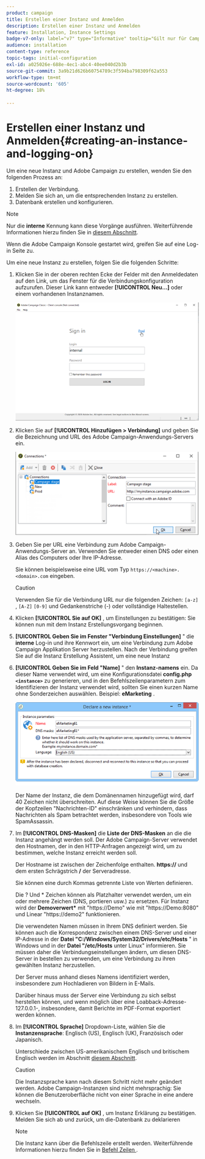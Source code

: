 ```yaml
---
product: campaign
title: Erstellen einer Instanz und Anmelden
description: Erstellen einer Instanz und Anmelden
feature: Installation, Instance Settings
badge-v7-only: label="v7" type="Informative" tooltip="Gilt nur für Campaign Classic v7"
audience: installation
content-type: reference
topic-tags: initial-configuration
exl-id: a025026e-688e-4ec1-abc4-40ee040d2b3b
source-git-commit: 3a9b21d626b60754789c3f594ba798309f62a553
workflow-type: tm+mt
source-wordcount: '605'
ht-degree: 18%

---
```


# Erstellen einer Instanz und Anmelden{#creating-an-instance-and-logging-on}



Um eine neue Instanz und Adobe Campaign zu erstellen, wenden Sie den folgenden Prozess an:

1. Erstellen der Verbindung.
1. Melden Sie sich an, um die entsprechenden Instanz zu erstellen.
1. Datenbank erstellen und konfigurieren.

>[!NOTE]
>
>Nur die **interne** Kennung kann diese Vorgänge ausführen. Weiterführende Informationen hierzu finden Sie in [diesem Abschnitt](../../installation/using/configuring-campaign-server.md#internal-identifier).

Wenn die Adobe Campaign Konsole gestartet wird, greifen Sie auf eine Log-in Seite zu.

Um eine neue Instanz zu erstellen, folgen Sie die folgenden Schritte:

1. Klicken Sie in der oberen rechten Ecke der Felder mit den Anmeldedaten auf den Link, um das Fenster für die Verbindungskonfiguration aufzurufen. Dieser Link kann entweder **[!UICONTROL Neu...]** oder einem vorhandenen Instanznamen.

   ![](assets/s_ncs_install_define_connection_01.png)

1. Klicken Sie auf **[!UICONTROL Hinzufügen > Verbindung]** und geben Sie die Bezeichnung und URL des Adobe Campaign-Anwendungs-Servers ein.

   ![](assets/s_ncs_install_define_connection_02.png)

1. Geben Sie per URL eine Verbindung zum Adobe Campaign-Anwendungs-Server an. Verwenden Sie entweder einen DNS oder einen Alias des Computers oder Ihre IP-Adresse.

   Sie können beispielsweise eine URL vom Typ `https://<machine>.<domain>.com` eingeben.

   >[!CAUTION]
   >
   >Verwenden Sie für die Verbindung URL nur die folgenden Zeichen: `[a-z]` , `[A-Z]` `[0-9]` und Gedankenstriche (-) oder vollständige Haltestellen.

1. Klicken **[!UICONTROL Sie auf OK]** , um Einstellungen zu bestätigen: Sie können nun mit dem Instanz Erstellungsvorgang beginnen.
1. **[!UICONTROL Geben Sie im Fenster &quot;Verbindung Einstellungen]** &quot; die **interne** Log-in und ihre Kennwort ein, um eine Verbindung zum Adobe Campaign Applikation Server herzustellen. Nach der Verbindung greifen Sie auf die Instanz Erstellung Assistent, um eine neue Instanz
1. **[!UICONTROL Geben Sie im Feld &quot;Name]** &quot; den **Instanz-namens** ein. Da dieser Name verwendet wird, um eine Konfigurationsdatei **config.php `<instance>`** zu generieren, und in den Befehlszeilenparametern zum Identifizieren der Instanz verwendet wird, sollten Sie einen kurzen Name ohne Sonderzeichen auswählen. Beispiel: **eMarketing** .

   ![](assets/s_ncs_install_create_instance.png)

   Der Name der Instanz, die dem Domänennamen hinzugefügt wird, darf 40 Zeichen nicht überschreiten. Auf diese Weise können Sie die Größe der Kopfzeilen &quot;Nachrichten-ID&quot; einschränken und verhindern, dass Nachrichten als Spam betrachtet werden, insbesondere von Tools wie SpamAssassin.

1. Im **[!UICONTROL DNS-Masken]** die **Liste der DNS-Masken** an die die Instanz angehängt werden soll. Der Adobe Campaign-Server verwendet den Hostnamen, der in den HTTP-Anfragen angezeigt wird, um zu bestimmen, welche Instanz erreicht werden soll.

   Der Hostname ist zwischen der Zeichenfolge enthalten. **https://** und dem ersten Schrägstrich **/** der Serveradresse.

   Sie können eine durch Kommas getrennte Liste von Werten definieren.

   Die ? Und &#42; Zeichen können als Platzhalter verwendet werden, um ein oder mehrere Zeichen (DNS, portieren usw.) zu ersetzen. Für Instanz wird der **Demoverwert&#42;** mit &quot;https://Demo&quot; wie mit &quot;https://Demo:8080&quot; und Linear &quot;https://demo2&quot; funktionieren.

   Die verwendeten Namen müssen in Ihrem DNS definiert werden. Sie können auch die Korrespondenz zwischen einem DNS-Server und einer IP-Adresse in der **Datei &quot;C:/Windows/System32/Drivers/etc/Hosts** &quot; in Windows und in der **Datei &quot;/etc/Hosts** unter Linux&quot; informieren. Sie müssen daher die Verbindungseinstellungen ändern, um diesen DNS-Server in bestellen zu verwenden, um eine Verbindung zu ihren gewählten Instanz herzustellen.

   Der Server muss anhand dieses Namens identifiziert werden, insbesondere zum Hochladieren von Bildern in E-Mails.

   Darüber hinaus muss der Server eine Verbindung zu sich selbst herstellen können, und wenn möglich über eine Loabback-Adresse-127.0.0.1-, insbesondere, damit Berichte im PDF-Format exportiert werden können.

1. Im **[!UICONTROL Sprache]** Dropdown-Liste, wählen Sie die **Instanzensprache**: Englisch (US), Englisch (UK), Französisch oder Japanisch.

   Unterschiede zwischen US-amerikanischem Englisch und britischem Englisch werden im Abschnitt [diesem Abschnitt](../../platform/using/adobe-campaign-workspace.md#date-and-time).

   >[!CAUTION]
   >
   >Die Instanzsprache kann nach diesem Schritt nicht mehr geändert werden. Adobe Campaign-Instanzen sind nicht mehrsprachig: Sie können die Benutzeroberfläche nicht von einer Sprache in eine andere wechseln.

1. Klicken Sie **[!UICONTROL auf OK]** , um Instanz Erklärung zu bestätigen. Melden Sie sich ab und zurück, um die-Datenbank zu deklarieren

   >[!NOTE]
   >
   >Die Instanz kann über die Befehlszeile erstellt werden. Weiterführende Informationen hierzu finden Sie in [ Befehl Zeilen ](../../installation/using/command-lines.md) .
